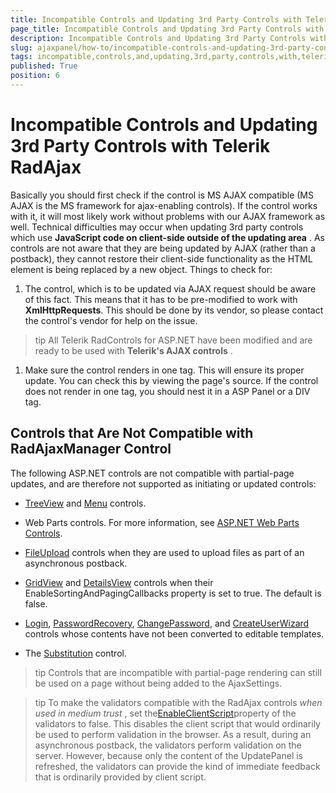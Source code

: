 ```yaml
---
title: Incompatible Controls and Updating 3rd Party Controls with Telerik RadAjax
page_title: Incompatible Controls and Updating 3rd Party Controls with Telerik RadAjax | RadAjax for ASP.NET AJAX Documentation
description: Incompatible Controls and Updating 3rd Party Controls with Telerik RadAjax
slug: ajaxpanel/how-to/incompatible-controls-and-updating-3rd-party-controls-with-telerik-radajax
tags: incompatible,controls,and,updating,3rd,party,controls,with,telerik,radajax
published: True
position: 6
---
```


# Incompatible Controls and Updating 3rd Party Controls with Telerik RadAjax



Basically you should first check if the control is MS AJAX compatible (MS AJAX is the MS framework for ajax-enabling controls). If the control works with it, it will most likely work without problems with our AJAX framework as well. Technical difficulties may occur when updating 3rd party controls which use **JavaScript code on client-side outside of the updating area** . As controls are not aware that they are being updated by AJAX (rather than a postback), they cannot restore their client-side functionality as the HTML element is being replaced by a new object. Things to check for:

1. The control, which is to be updated via AJAX request should be aware of this fact. This means that it has to be pre-modified to work with **XmlHttpRequests**. This should be done by its vendor, so please contact the control's vendor for help on the issue.

>tip All Telerik RadControls for ASP.NET have been modified and are ready to be used with **Telerik's AJAX controls** .
>


1. Make sure the control renders in one tag. This will ensure its proper update. You can check this by viewing the page's source. If the control does not render in one tag, you should nest it in a ASP Panel or a DIV tag.

## Controls that Are Not Compatible with RadAjaxManager Control

The following ASP.NET controls are not compatible with partial-page updates, and are therefore not supported as initiating or updated controls:

* [TreeView](http://msdn2.microsoft.com/en-us/k5c13faz) and [Menu](http://msdn2.microsoft.com/en-us/07b8w058) controls.

* Web Parts controls. For more information, see [ASP.NET Web Parts Controls](http://msdn2.microsoft.com/en-us/library/ab78a66e-9feb-4391-b3c3-8c07555e2308).

* [FileUpload](http://msdn2.microsoft.com/en-us/ysf0192b) controls when they are used to upload files as part of an asynchronous postback.

* [GridView](http://msdn2.microsoft.com/en-us/4w7ya1ts) and [DetailsView](http://msdn2.microsoft.com/en-us/7z482d0y) controls when their EnableSortingAndPagingCallbacks property is set to true. The default is false.

* [Login](http://msdn2.microsoft.com/en-us/t863ehhh), [PasswordRecovery](http://msdn2.microsoft.com/en-us/t92zy5x0), [ChangePassword](http://msdn2.microsoft.com/en-us/s1xhe282), and [CreateUserWizard](http://msdn2.microsoft.com/en-us/6s8b6814) controls whose contents have not been converted to editable templates.

* The [Substitution](http://msdn2.microsoft.com/en-us/9ze89as6) control.

>tip Controls that are incompatible with partial-page rendering can still be used on a page without being added to the AjaxSettings.
>




>tip To make the validators compatible with the RadAjax controls *when used in medium trust* , set the[EnableClientScript](http://msdn2.microsoft.com/en-us/7t054e90)property of the validators to false. This disables the client script that would ordinarily be used to perform validation in the browser. As a result, during an asynchronous postback, the validators perform validation on the server. However, because only the content of the UpdatePanel is refreshed, the validators can provide the kind of immediate feedback that is ordinarily provided by client script.
>


